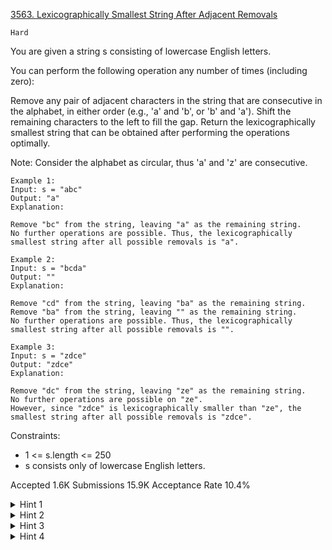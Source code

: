 [3563. Lexicographically Smallest String After Adjacent Removals](https://leetcode.com/problems/lexicographically-smallest-string-after-adjacent-removals/)

`Hard`

You are given a string s consisting of lowercase English letters.

You can perform the following operation any number of times (including zero):

Remove any pair of adjacent characters in the string that are consecutive in the alphabet, in either order (e.g., 'a' and 'b', or 'b' and 'a').
Shift the remaining characters to the left to fill the gap.
Return the lexicographically smallest string that can be obtained after performing the operations optimally.

Note: Consider the alphabet as circular, thus 'a' and 'z' are consecutive.

```
Example 1:
Input: s = "abc"
Output: "a"
Explanation:

Remove "bc" from the string, leaving "a" as the remaining string.
No further operations are possible. Thus, the lexicographically smallest string after all possible removals is "a".

Example 2:
Input: s = "bcda"
Output: ""
Explanation:

​​​​​​​Remove "cd" from the string, leaving "ba" as the remaining string.
Remove "ba" from the string, leaving "" as the remaining string.
No further operations are possible. Thus, the lexicographically smallest string after all possible removals is "".

Example 3:
Input: s = "zdce"
Output: "zdce"
Explanation:

Remove "dc" from the string, leaving "ze" as the remaining string.
No further operations are possible on "ze".
However, since "zdce" is lexicographically smaller than "ze", the smallest string after all possible removals is "zdce".
```

Constraints:

- 1 <= s.length <= 250
- s consists only of lowercase English letters.

Accepted
1.6K
Submissions
15.9K
Acceptance Rate
10.4%

<details>
<summary>Hint 1</summary>

As a result of the operation, some of the substrings can be removed

</details>
<details>
<summary>Hint 2</summary>

Find out using DP, which substrings can we remove

</details>
<details>
<summary>Hint 3</summary>

Now, try to build the ans using this DP

</details>
<details>
<summary>Hint 4</summary>

Define ans[i] = lexicographically smallest string that can be made in [i, n - 1], then ans[i] = lex_smallest of { choose one char s[j] in [i, n - 1] + ans[j + 1] }

</details>